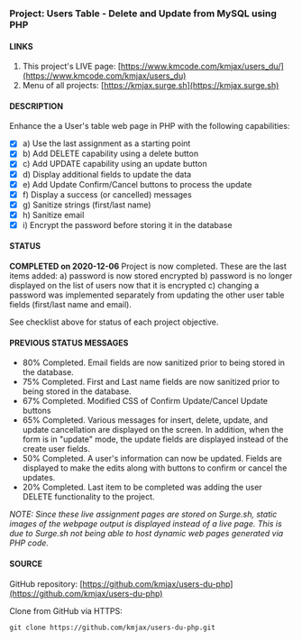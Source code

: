 ### Project: Users Table - Delete and Update from MySQL using PHP

#### LINKS

1. This project's LIVE page: [https://www.kmcode.com/kmjax/users_du/](https://www.kmcode.com/kmjax/users_du)
1. Menu of all projects: [https://kmjax.surge.sh](https://kmjax.surge.sh)

#### DESCRIPTION

Enhance the a User's table web page in PHP with the following capabilities:

- [x] a) Use the last assignment as a starting point
- [x] b) Add DELETE capability using a delete button
- [x] c) Add UPDATE capability using an update button
- [x] d) Display additional fields to update the data
- [x] e) Add Update Confirm/Cancel buttons to process the update
- [x] f) Display a success (or cancelled) messages
- [x] g) Sanitize strings (first/last name)
- [x] h) Sanitize email
- [x] i) Encrypt the password before storing it in the database

#### STATUS

**COMPLETED on 2020-12-06** Project is now completed. These are the last items added: a) password is now stored encrypted b) password is no longer displayed on the list of users now that it is encrypted c) changing a password was implemented separately from updating the other user table fields (first/last name and email).

See checklist above for status of each project objective.

#### PREVIOUS STATUS MESSAGES

- 80% Completed. Email fields are now sanitized prior to being stored in the database.
- 75% Completed. First and Last name fields are now sanitized prior to being stored in the database.
- 67% Completed. Modified CSS of Confirm Update/Cancel Update buttons
- 65% Completed. Various messages for insert, delete, update, and update cancellation are displayed on the screen. In addition, when the form is in "update" mode, the update fields are displayed instead of the create user fields.
- 50% Completed. A user's information can now be updated. Fields are displayed to make the edits along with buttons to confirm or cancel the updates.
- 20% Completed. Last item to be completed was adding the user DELETE functionality to the project.

_NOTE: Since these live assignment pages are stored on Surge.sh, static images of the webpage output is displayed instead of a live page. This is due to Surge.sh not being able to host dynamic web pages generated via PHP code._

#### SOURCE

GitHub repository: [https://github.com/kmjax/users-du-php](https://github.com/kmjax/users-du-php)

Clone from GitHub via HTTPS:

`git clone https://github.com/kmjax/users-du-php.git`
